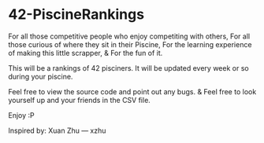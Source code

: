 # 42-PiscineRankings
For all those competitive people who enjoy competiting with others,
For all those curious of where they sit in their Piscine,
For the learning experience of making this little scrapper,
& For the fun of it.

This will be a rankings of 42 pisciners.
It will be updated every week or so during your piscine.

Feel free to view the source code and point out any bugs.
& Feel free to look yourself up and your friends in the CSV file.

Enjoy :P

Inspired by: Xuan Zhu — xzhu

